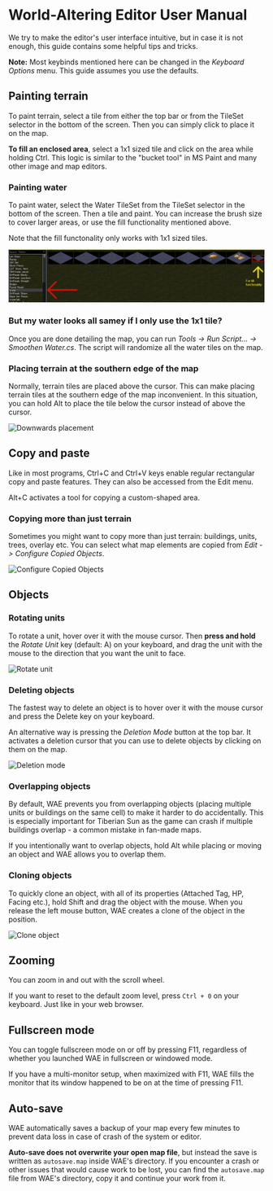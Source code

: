 # World-Altering Editor User Manual

We try to make the editor's user interface intuitive, but in case it is not enough, this guide contains some helpful tips and tricks.

**Note:** Most keybinds mentioned here can be changed in the *Keyboard Options* menu. This guide assumes you use the defaults.

## Painting terrain

To paint terrain, select a tile from either the top bar or from the TileSet selector in the bottom of the screen. Then you can simply click to place it on the map.

**To fill an enclosed area**, select a 1x1 sized tile and click on the area while holding Ctrl. This logic is similar to the "bucket tool" in MS Paint and many other image and map editors.

### Painting water

To paint water, select the Water TileSet from the TileSet selector in the bottom of the screen. Then a tile and paint. You can increase the brush size to cover larger areas, or use the fill functionality mentioned above.

Note that the fill functonality only works with 1x1 sized tiles.

![Water selection](images/waterselection.png "Water selection")

### But my water looks all samey if I only use the 1x1 tile?

Once you are done detailing the map, you can run *Tools -> Run Script... -> Smoothen Water.cs*. The script will randomize all the water tiles on the map.

### Placing terrain at the southern edge of the map

Normally, terrain tiles are placed above the cursor. This can make placing terrain tiles at the southern edge of the map inconvenient. In this situation, you can hold Alt to place the tile below the cursor instead of above the cursor.

![Downwards placement](https://github.com/Rampastring/WorldAlteringEditor/raw/master/docs/images/downwardsplacement.png "Downwards placement")

## Copy and paste

Like in most programs, Ctrl+C and Ctrl+V keys enable regular rectangular copy and paste features. They can also be accessed from the Edit menu.

Alt+C activates a tool for copying a custom-shaped area.

### Copying more than just terrain

Sometimes you might want to copy more than just terrain: buildings, units, trees, overlay etc. You can select what map elements are copied from *Edit -> Configure Copied Objects*.

![Configure Copied Objects](https://github.com/Rampastring/WorldAlteringEditor/raw/master/docs/images/configurecopiedobjects.png "Configure Copied Objects")

## Objects

### Rotating units

To rotate a unit, hover over it with the mouse cursor. Then **press and hold** the *Rotate Unit* key (default: A) on your keyboard, and drag the unit with the mouse to the direction that you want the unit to face.

![Rotate unit](https://github.com/Rampastring/WorldAlteringEditor/raw/master/docs/images/rotateunit.png "Rotate unit")

### Deleting objects

The fastest way to delete an object is to hover over it with the mouse cursor and press the Delete key on your keyboard.

An alternative way is pressing the *Deletion Mode* button at the top bar. It activates a deletion cursor that you can use to delete objects by clicking on them on the map.

![Deletion mode](https://raw.githubusercontent.com/Rampastring/WorldAlteringEditor/refs/heads/master/src/TSMapEditor/Content/ToolIcons/deletionmode.png "Deletion Mode")

### Overlapping objects

By default, WAE prevents you from overlapping objects (placing multiple units or buildings on the same cell) to make it harder to do accidentally. This is especially important for Tiberian Sun as the game can crash if multiple buildings overlap - a common mistake in fan-made maps.

If you intentionally want to overlap objects, hold Alt while placing or moving an object and WAE allows you to overlap them.

### Cloning objects

To quickly clone an object, with all of its properties (Attached Tag, HP, Facing etc.), hold Shift and drag the object with the mouse. When you release the left mouse button, WAE creates a clone of the object in the position.

![Clone object](https://github.com/Rampastring/WorldAlteringEditor/raw/master/docs/images/cloneobject.png "Clone object")

## Zooming

You can zoom in and out with the scroll wheel.

If you want to reset to the default zoom level, press `Ctrl + 0` on your keyboard. Just like in your web browser.

## Fullscreen mode

You can toggle fullscreen mode on or off by pressing F11, regardless of whether you launched WAE in fullscreen or windowed mode.

If you have a multi-monitor setup, when maximized with F11, WAE fills the monitor that its window happened to be on at the time of pressing F11.

## Auto-save

WAE automatically saves a backup of your map every few minutes to prevent data loss in case of crash of the system or editor.

**Auto-save does not overwrite your open map file**, but instead the save is written as `autosave.map` inside WAE's directory. If you encounter a crash or other issues that would cause work to be lost, you can find the `autosave.map` file from WAE's directory, copy it and continue your work from it.